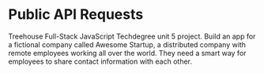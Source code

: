 # Public API Requests

Treehouse Full-Stack JavaScript Techdegree unit 5 project. Build an app for a fictional company called Awesome Startup, a distributed company with remote employees working all over the world. They need a smart way for employees to share contact information with each other.